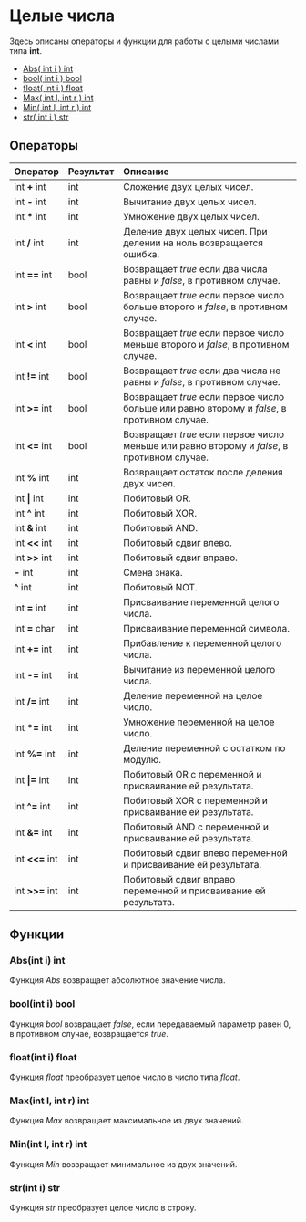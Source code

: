 # Целые числа

Здесь описаны операторы и функции для работы с целыми числами типа **int**.

* [Abs\( int i \) int](integer.md#abs-int-i-int)
* [bool\( int i \) bool](integer.md#bool-int-i-bool)
* [float\( int i \) float](integer.md#float-int-i-float)
* [Max\( int l, int r \) int](integer.md#max-int-l-int-r-int)
* [Min\( int l, int r \) int](integer.md#min-int-l-int-r-int)
* [str\( int i \) str](integer.md#str-int-i-str)

## Операторы

| Оператор | Результат | Описание |
| :--- | :--- | :--- |
| int **+** int | int | Сложение двух целых чисел. |
| int **-** int | int | Вычитание двух целых чисел. |
| int **\*** int | int | Умножение двух целых чисел. |
| int **/** int | int | Деление двух целых чисел. При делении на ноль возвращается ошибка. |
| int **==** int | bool | Возвращает _true_ если два числа равны и _false_, в противном случае. |
| int **&gt;** int | bool | Возвращает _true_ если первое число больше второго и _false_, в противном случае. |
| int **&lt;** int | bool | Возвращает _true_ если первое число меньше второго и _false_, в противном случае. |
| int **!=** int | bool | Возвращает _true_ если два числа не равны и _false_, в противном случае. |
| int **&gt;=** int | bool | Возвращает _true_ если первое число больше или равно второму и _false_, в противном случае. |
| int **&lt;=** int | bool | Возвращает _true_ если первое число меньше или равно второму и _false_, в противном случае. |
| int **%** int | int | Возвращает остаток после деления двух чисел. |
| int **\|** int | int | Побитовый OR. |
| int **^** int | int | Побитовый XOR. |
| int **&** int | int | Побитовый AND. |
| int **&lt;&lt;** int | int | Побитовый сдвиг влево. |
| int **&gt;&gt;** int | int | Побитовый сдвиг вправо. |
| **-** int | int | Смена знака. |
| **^** int | int | Побитовый NOT. |
| int **=** int | int | Присваивание переменной целого числа. |
| int **=** char | int | Присваивание переменной символа. |
| int **+=** int | int | Прибавление к переменной целого числа. |
| int **-=** int | int | Вычитание из переменной целого числа. |
| int **/=** int | int | Деление переменной на целое число. |
| int **\*=** int | int | Умножение переменной на целое число. |
| int **%=** int | int | Деление переменной с остатком по модулю. |
| int **\|=** int | int | Побитовый OR с переменной и присваивание ей результата. |
| int **^=** int | int | Побитовый XOR с переменной и присваивание ей результата. |
| int **&=** int | int | Побитовый AND с переменной и присваивание ей результата. |
| int **&lt;&lt;=** int | int | Побитовый сдвиг влево переменной и присваивание ей результата. |
| int **&gt;&gt;=** int | int | Побитовый сдвиг вправо переменной и присваивание ей результата. |

## Функции

### Abs\(int i\) int

Функция _Abs_ возвращает абсолютное значение числа.

### bool\(int i\) bool

Функция _bool_ возвращает _false_, если передаваемый параметр равен 0, в противном случае, возвращается _true_.

### float\(int i\) float

Функция _float_ преобразует целое число в число типа _float_.

### Max\(int l, int r\) int

Функция _Max_ возвращает максимальное из двух значений.

### Min\(int l, int r\) int

Функция _Min_ возвращает минимальное из двух значений.

### str\(int i\) str

Функция _str_ преобразует целое число в строку.

